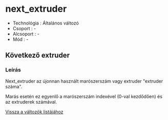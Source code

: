 # next\_extruder

* Technológia : Általános változó
* Csoport : -
* Alcsoport : -
* Mód : - 

## Következő extruder

### Leírás

Next\_extruder az újonnan használt marószerszám vagy extruder "extruder száma".

Marás esetén ez egyenlő a marószerszám indexével \(0-val kezdődően\) és az extruderek számával.

[Vissza a változók listájához](../../variable_list)


